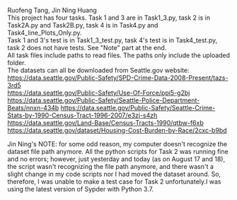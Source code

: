 Ruofeng Tang, Jin Ning Huang  
This project has four tasks. Task 1 and 3 are in Task1_3.py, task 2 is in Task2A.py and Task2B.py, task 4 is in Task4.py and Task4_line_Plots_Only.py.  
Task 1 and 3's test is in Task1_3_test.py, task 4's test is in Task4_test.py, task 2 does not have tests. See "Note" part at the end.  
All task files include paths to read files. The paths only include the uploaded folder.  
The datasets can all be downloaded from Seattle.gov website:  
https://data.seattle.gov/Public-Safety/SPD-Crime-Data-2008-Present/tazs-3rd5  
https://data.seattle.gov/Public-Safety/Use-Of-Force/ppi5-g2bj  
https://data.seattle.gov/Public-Safety/Seattle-Police-Department-Beats/nnxn-434b
https://data.seattle.gov/Public-Safety/Seattle-Crime-Stats-by-1990-Census-Tract-1996-2007/e3zj-s4zh  
https://data.seattle.gov/Land-Base/Census-Tracts-1990/qtbw-f6xb  
https://data.seattle.gov/dataset/Housing-Cost-Burden-by-Race/2cxc-b9bd





Jin Ning's NOTE: for some odd reason, my computer doesn't recognize the dataset file path anymore. 
All the python scripts for Task 2 was running fine and no errors; however, just yesterday
and today (as on August 17 and 18), the script wasn't recognizing the file path anymore, 
and there wasn't a slight change in my code scripts nor I had moved the dataset around. So, 
therefore, I was unable to make a test case for Task 2 unfortunately.I was using the latest 
version of Sypder with Python 3.7. 
